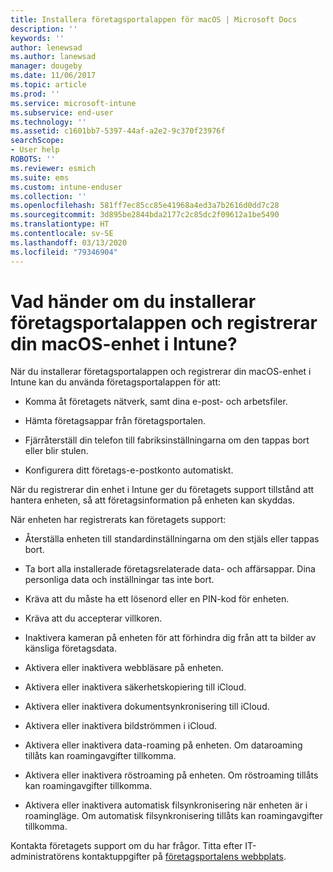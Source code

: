 ```yaml
---
title: Installera företagsportalappen för macOS | Microsoft Docs
description: ''
keywords: ''
author: lenewsad
ms.author: lanewsad
manager: dougeby
ms.date: 11/06/2017
ms.topic: article
ms.prod: ''
ms.service: microsoft-intune
ms.subservice: end-user
ms.technology: ''
ms.assetid: c1601bb7-5397-44af-a2e2-9c370f23976f
searchScope:
- User help
ROBOTS: ''
ms.reviewer: esmich
ms.suite: ems
ms.custom: intune-enduser
ms.collection: ''
ms.openlocfilehash: 581ff7ec85cc85e41968a4ed3a7b2616d0dd7c28
ms.sourcegitcommit: 3d895be2844bda2177c2c85dc2f09612a1be5490
ms.translationtype: HT
ms.contentlocale: sv-SE
ms.lasthandoff: 03/13/2020
ms.locfileid: "79346904"
---
```

# <a name="what-happens-if-you-install-the-company-portal-app-and-enroll-your-macos-device-in-intune"></a>Vad händer om du installerar företagsportalappen och registrerar din macOS-enhet i Intune?

När du installerar företagsportalappen och registrerar din macOS-enhet i Intune kan du använda företagsportalappen för att:

- Komma åt företagets nätverk, samt dina e-post- och arbetsfiler.

- Hämta företagsappar från företagsportalen.

- Fjärråterställ din telefon till fabriksinställningarna om den tappas bort eller blir stulen.

- Konfigurera ditt företags-e-postkonto automatiskt.

När du registrerar din enhet i Intune ger du företagets support tillstånd att hantera enheten, så att företagsinformation på enheten kan skyddas.

När enheten har registrerats kan företagets support:

- Återställa enheten till standardinställningarna om den stjäls eller tappas bort.

- Ta bort alla installerade företagsrelaterade data- och affärsappar. Dina personliga data och inställningar tas inte bort.

- Kräva att du måste ha ett lösenord eller en PIN-kod för enheten.

- Kräva att du accepterar villkoren.

- Inaktivera kameran på enheten för att förhindra dig från att ta bilder av känsliga företagsdata.

- Aktivera eller inaktivera webbläsare på enheten.

- Aktivera eller inaktivera säkerhetskopiering till iCloud.

- Aktivera eller inaktivera dokumentsynkronisering till iCloud.

- Aktivera eller inaktivera bildströmmen i iCloud.

- Aktivera eller inaktivera data-roaming på enheten. Om dataroaming tillåts kan roamingavgifter tillkomma.

- Aktivera eller inaktivera röstroaming på enheten. Om röstroaming tillåts kan roamingavgifter tillkomma.

- Aktivera eller inaktivera automatisk filsynkronisering när enheten är i roamingläge. Om automatisk filsynkronisering tillåts kan roamingavgifter tillkomma.

Kontakta företagets support om du har frågor. Titta efter IT-administratörens kontaktuppgifter på [företagsportalens webbplats](https://go.microsoft.com/fwlink/?linkid=2010980).

